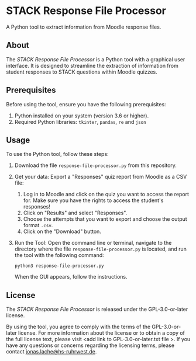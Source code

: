 <!--
Copyright 2024 by Jonas Lache <jonas.lache@hs-ruhrwest.de>
SPDX-License-Identifier: GPL-3.0-or-later
-->

# STACK Response File Processor

A Python tool to extract information from Moodle response files.

## About

The *STACK Response File Processor* is a Python tool with a graphical user
interface. It is designed to streamline the extraction of information from
student responses to STACK questions within Moodle quizzes.


## Prerequisites

Before using the tool, ensure you have the following prerequisites:

1. Python installed on your system (version 3.6 or higher).
1. Required Python libraries: `tkinter`, `pandas`, `re` and `json`

## Usage

To use the Python tool, follow these steps:

1. Download the file `response-file-processor.py` from this repository.

1. Get your data: Export a "Responses" quiz report from Moodle as a CSV file:
    1. Log in to Moodle and click on the quiz you want to access the report for.
        Make sure you have the rights to access the student's responses!
    1. Click on "Results" and select "Responses".
    1. Choose the attempts that you want to export and choose the output format
        `.csv`.
    1. Click on the "Download" button.

1. Run the Tool: Open the command line or terminal, navigate to the directory
    where the file `response-file-processor.py` is located, and run the tool
    with the following command:

    ```
    python3 response-file-processor.py
    ```

    When the GUI appears, follow the instructions.

## License

The *STACK Response File Processor* is released under the GPL-3.0-or-later
license.

By using the tool, you agree to comply with the terms of the GPL-3.0-or-later
license. For more information about the license or to obtain a copy of the full
license text, please visit \<add link to GPL-3.0-or-later.txt file \>.
If you have any questions or concerns regarding the licensing terms, please
contact [jonas.lache@hs-ruhrwest.de](mailto:jonas.lache@hs-ruhrwest.de).